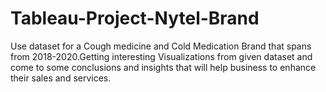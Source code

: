 # Tableau-Project-Nytel-Brand
Use dataset for a Cough medicine and Cold Medication Brand that spans from 2018-2020.Getting interesting Visualizations from given dataset and come to some conclusions and insights that will help business to enhance their sales and services.

